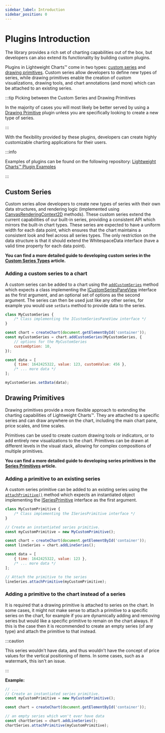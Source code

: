 ```yaml
---
sidebar_label: Introduction
sidebar_position: 0
---
```


# Plugins Introduction

The library provides a rich set of charting capabilities out of the box, but
developers can also extend its functionality by building custom plugins.

Plugins in Lightweight Charts™️ come in two types:
[custom series](#custom-series) and [drawing primitives](#drawing-primitives).
Custom series allow developers to define new types of series, while drawing
primitives enable the creation of custom visualizations, drawing tools, and
chart annotations (and more) which can be attached to an existing series.

:::tip Picking between the Custom Series and Drawing Primitives

In the majority of cases you will most likely be better served by using a
[Drawing Primitive](#drawing-primitives) plugin unless you are specifically
looking to create a new type of series.

:::

With the flexibility provided by these plugins, developers can create highly
customizable charting applications for their users.

:::info

Examples of plugins can be found on the following repository:
[Lightweight Charts™️ Plugin Examples](https://github.com/tradingview/lightweight-charts-plugin-examples)

:::

## Custom Series

Custom series allow developers to create new types of series with their own data
structures, and rendering logic (implemented using
[CanvasRenderingContext2D](https://developer.mozilla.org/en-US/docs/Web/API/CanvasRenderingContext2D)
methods). These custom series extend the current capabilities of our built-in
series, providing a consistent API which mirrors the built-in chart types. These
series are expected to have a uniform width for each data point, which ensures
that the chart maintains a consistent look and feel across all series types. The
only restriction on the data structure is that it should extend the
WhitespaceData interface (have a valid time property for each data point).

**You can find a more detailed guide to developing custom series in the
[Custom Series Types](./custom_series/) article.**

### Adding a custom series to a chart

A custom series can be added to a chart using the
[`addCustomSeries`](/api/interfaces/IChartApi.md#addcustomseries) method
which expects a class implementing the
[ICustomSeriesPaneView](/api/interfaces/ICustomSeriesPaneView.md) interface
as the first argument, and an optional set of options as the second argument.
The series can then be used just like any other series, for example you would
use `setData` method to provide data to the series.

```javascript title='javascript'
class MyCustomSeries {
    /* Class implementing the ICustomSeriesPaneView interface */
}

const chart = createChart(document.getElementById('container'));
const myCustomSeries = chart.addCustomSeries(MyCustomSeries, {
    // options for the MyCustomSeries
    customOption: 10,
});

const data = [
    { time: 1642425322, value: 123, customValue: 456 },
    /* ... more data */
];

myCustomSeries.setData(data);
```

## Drawing Primitives

Drawing primitives provide a more flexible approach to extending the charting
capabilities of Lightweight Charts™️. They are attached to a specific series and
can draw anywhere on the chart, including the main chart pane, price scales, and
time scales.

Primitives can be used to create custom drawing tools or indicators, or to add
entirely new visualizations to the chart. Primitives can be drawn at different
levels in the visual stack, allowing for complex compositions of multiple
primitives.

**You can find a more detailed guide to developing series primitives in the
[Series Primitives](./series-primitives/) article.**

### Adding a primitive to an existing series

A custom series primitive can be added to an existing series using the
[`attachPrimitive()`](/api/interfaces/ISeriesApi.md#attachprimitive) method
which expects an instantiated object implementing the
[ISeriesPrimitive](/api/interfaces/ISeriesPrimitive.md) interface as the first
argument.

```javascript title='javascript'
class MyCustomPrimitive {
    /* Class implementing the ISeriesPrimitive interface */
}

// Create an instantiated series primitive.
const myCustomPrimitive = new MyCustomPrimitive();

const chart = createChart(document.getElementById('container'));
const lineSeries = chart.addLineSeries();

const data = [
    { time: 1642425322, value: 123 },
    /* ... more data */
];

// Attach the primitive to the series
lineSeries.attachPrimitive(myCustomPrimitive);
```

### Adding a primitive to the chart instead of a series

It is required that a drawing primitive is attached to series on the chart. In some cases, it might not make sense to attach a primitive to a specific series on the chart, for example if you are dynamically adding and removing series but would like a specific primitive to remain on the chart always. If this is the case then it is recommended to create an empty series (of any type) and attach the primitive to that instead.

:::caution

This series wouldn't have data, and thus wouldn't have the concept of price values for the vertical positioning of items. In some cases, such as a watermark, this isn't an issue.

:::

**Example:**

```js title='javascript'
// ...
// Create an instantiated series primitive.
const myCustomPrimitive = new MyCustomPrimitive();

const chart = createChart(document.getElementById('container'));

// an empty series which won't ever have data
const chartSeries = chart.addLineSeries();
chartSeries.attachPrimitive(myCustomPrimitive);

```
